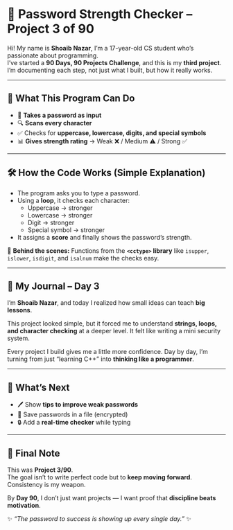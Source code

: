 # 🔑 Password Strength Checker – Project 3 of 90  

Hi! My name is **Shoaib Nazar**, I’m a 17-year-old CS student who’s passionate about programming.  
I’ve started a **90 Days, 90 Projects Challenge**, and this is my **third project**.  
I’m documenting each step, not just what I built, but how it really works.  

---

## 🌟 What This Program Can Do  
- 📝 **Takes a password as input**  
- 🔍 **Scans every character**  
- ✅ Checks for **uppercase, lowercase, digits, and special symbols**  
- 📊 **Gives strength rating** → Weak ❌ / Medium ⚠️ / Strong ✅  

---

## 🛠️ How the Code Works (Simple Explanation)  
- The program asks you to type a password.  
- Using a **loop**, it checks each character:  
  - Uppercase → stronger  
  - Lowercase → stronger  
  - Digit → stronger  
  - Special symbol → stronger  
- It assigns a **score** and finally shows the password’s strength.  

🔧 **Behind the scenes:** Functions from the **`<cctype>` library** like `isupper`, `islower`, `isdigit`, and `isalnum` make the checks easy.  

---

## 📝 My Journal – Day 3  
I’m **Shoaib Nazar**, and today I realized how small ideas can teach **big lessons**.  

This project looked simple, but it forced me to understand **strings, loops, and character checking** at a deeper level. It felt like writing a mini security system.  

Every project I build gives me a little more confidence. Day by day, I’m turning from just “learning C++” into **thinking like a programmer**.  

---

## 🚀 What’s Next  
- 🖊️ Show **tips to improve weak passwords**  
- 📁 Save passwords in a file (encrypted)  
- 🔒 Add a **real-time checker** while typing  

---

## 🎯 Final Note  
This was **Project 3/90**.  
The goal isn’t to write perfect code but to **keep moving forward**.  
Consistency is my weapon.  

By **Day 90**, I don’t just want projects — I want proof that **discipline beats motivation**.  

✨ *“The password to success is showing up every single day.”* ✨  
